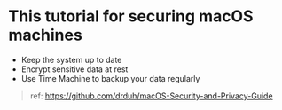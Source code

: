 # This tutorial for securing macOS machines

* Keep the system up to date
* Encrypt sensitive data at rest
* Use Time Machine to backup your data regularly

> ref: https://github.com/drduh/macOS-Security-and-Privacy-Guide
